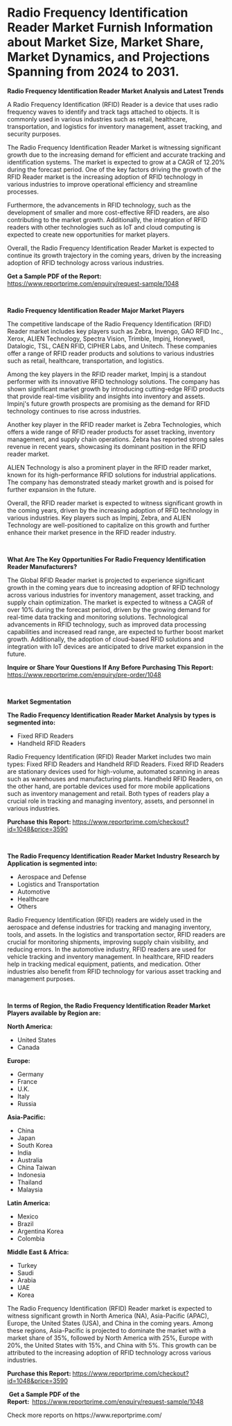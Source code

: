 <p><h1>Radio Frequency Identification Reader Market Furnish Information about Market Size, Market Share, Market Dynamics, and Projections Spanning from 2024 to 2031.</h1></p><p><strong>Radio Frequency Identification Reader Market Analysis and Latest Trends</strong></p>
<p><p>A Radio Frequency Identification (RFID) Reader is a device that uses radio frequency waves to identify and track tags attached to objects. It is commonly used in various industries such as retail, healthcare, transportation, and logistics for inventory management, asset tracking, and security purposes.</p><p>The Radio Frequency Identification Reader Market is witnessing significant growth due to the increasing demand for efficient and accurate tracking and identification systems. The market is expected to grow at a CAGR of 12.20% during the forecast period. One of the key factors driving the growth of the RFID Reader market is the increasing adoption of RFID technology in various industries to improve operational efficiency and streamline processes.</p><p>Furthermore, the advancements in RFID technology, such as the development of smaller and more cost-effective RFID readers, are also contributing to the market growth. Additionally, the integration of RFID readers with other technologies such as IoT and cloud computing is expected to create new opportunities for market players.</p><p>Overall, the Radio Frequency Identification Reader Market is expected to continue its growth trajectory in the coming years, driven by the increasing adoption of RFID technology across various industries.</p></p>
<p><strong>Get a Sample PDF of the Report:&nbsp;</strong> <a href="https://www.reportprime.com/enquiry/request-sample/1048">https://www.reportprime.com/enquiry/request-sample/1048</a></p>
<p>&nbsp;</p>
<p><strong>Radio Frequency Identification Reader Major Market Players</strong></p>
<p><p>The competitive landscape of the Radio Frequency Identification (RFID) Reader market includes key players such as Zebra, Invengo, GAO RFID Inc., Xerox, ALIEN Technology, Spectra Vision, Trimble, Impinj, Honeywell, Datalogic, TSL, CAEN RFID, CIPHER Labs, and Unitech. These companies offer a range of RFID reader products and solutions to various industries such as retail, healthcare, transportation, and logistics.</p><p>Among the key players in the RFID reader market, Impinj is a standout performer with its innovative RFID technology solutions. The company has shown significant market growth by introducing cutting-edge RFID products that provide real-time visibility and insights into inventory and assets. Impinj's future growth prospects are promising as the demand for RFID technology continues to rise across industries.</p><p>Another key player in the RFID reader market is Zebra Technologies, which offers a wide range of RFID reader products for asset tracking, inventory management, and supply chain operations. Zebra has reported strong sales revenue in recent years, showcasing its dominant position in the RFID reader market.</p><p>ALIEN Technology is also a prominent player in the RFID reader market, known for its high-performance RFID solutions for industrial applications. The company has demonstrated steady market growth and is poised for further expansion in the future.</p><p>Overall, the RFID reader market is expected to witness significant growth in the coming years, driven by the increasing adoption of RFID technology in various industries. Key players such as Impinj, Zebra, and ALIEN Technology are well-positioned to capitalize on this growth and further enhance their market presence in the RFID reader industry.</p></p>
<p>&nbsp;</p>
<p><strong>What Are The Key Opportunities For Radio Frequency Identification Reader Manufacturers?</strong></p>
<p><p>The Global RFID Reader market is projected to experience significant growth in the coming years due to increasing adoption of RFID technology across various industries for inventory management, asset tracking, and supply chain optimization. The market is expected to witness a CAGR of over 10% during the forecast period, driven by the growing demand for real-time data tracking and monitoring solutions. Technological advancements in RFID technology, such as improved data processing capabilities and increased read range, are expected to further boost market growth. Additionally, the adoption of cloud-based RFID solutions and integration with IoT devices are anticipated to drive market expansion in the future.</p></p>
<p><strong>Inquire or Share Your Questions If Any Before Purchasing This Report:</strong> <a href="https://www.reportprime.com/enquiry/pre-order/1048">https://www.reportprime.com/enquiry/pre-order/1048</a></p>
<p>&nbsp;</p>
<p><strong>Market Segmentation</strong></p>
<p><strong>The Radio Frequency Identification Reader Market Analysis by types is segmented into:</strong></p>
<p><ul><li>Fixed RFID Readers</li><li>Handheld RFID Readers</li></ul></p>
<p><p>Radio Frequency Identification (RFID) Reader Market includes two main types: Fixed RFID Readers and Handheld RFID Readers. Fixed RFID Readers are stationary devices used for high-volume, automated scanning in areas such as warehouses and manufacturing plants. Handheld RFID Readers, on the other hand, are portable devices used for more mobile applications such as inventory management and retail. Both types of readers play a crucial role in tracking and managing inventory, assets, and personnel in various industries.</p></p>
<p><strong>Purchase this Report:&nbsp;</strong><a href="https://www.reportprime.com/checkout?id=1048&price=3590">https://www.reportprime.com/checkout?id=1048&price=3590</a></p>
<p>&nbsp;</p>
<p><strong>The Radio Frequency Identification Reader Market Industry Research by Application is segmented into:</strong></p>
<p><ul><li>Aerospace and Defense</li><li>Logistics and Transportation</li><li>Automotive</li><li>Healthcare</li><li>Others</li></ul></p>
<p><p>Radio Frequency Identification (RFID) readers are widely used in the aerospace and defense industries for tracking and managing inventory, tools, and assets. In the logistics and transportation sector, RFID readers are crucial for monitoring shipments, improving supply chain visibility, and reducing errors. In the automotive industry, RFID readers are used for vehicle tracking and inventory management. In healthcare, RFID readers help in tracking medical equipment, patients, and medication. Other industries also benefit from RFID technology for various asset tracking and management purposes.</p></p>
<p>&nbsp;</p>
<p><strong>In terms of Region, the Radio Frequency Identification Reader Market Players available by Region are:</strong></p>
<p>
    <p> <strong> North America: </strong>
        <ul>
            <li>United States</li>
            <li>Canada</li>
        </ul>
        </p> 
    <p> <strong> Europe: </strong>
        <ul>
            <li>Germany</li>
            <li>France</li>
            <li>U.K.</li>
            <li>Italy</li>
            <li>Russia</li>
        </ul>
        </p> 
    <p> <strong> Asia-Pacific: </strong>
        <ul>
            <li>China</li>
            <li>Japan</li>
            <li>South Korea</li>
            <li>India</li>
            <li>Australia</li>
            <li>China Taiwan</li>
            <li>Indonesia</li>
            <li>Thailand</li>
            <li>Malaysia</li>
        </ul>
        </p> 
    <p> <strong> Latin America: </strong>
        <ul>
            <li>Mexico</li>
            <li>Brazil</li>
            <li>Argentina Korea</li>
            <li>Colombia</li>
        </ul>
        </p> 
    <p> <strong> Middle East & Africa: </strong>
        <ul>
            <li>Turkey</li>
            <li>Saudi</li>
            <li>Arabia</li>
            <li>UAE</li>
            <li>Korea</li>
        </ul>
    </p>
    </p>
<p><p>The Radio Frequency Identification (RFID) Reader market is expected to witness significant growth in North America (NA), Asia-Pacific (APAC), Europe, the United States (USA), and China in the coming years. Among these regions, Asia-Pacific is projected to dominate the market with a market share of 35%, followed by North America with 25%, Europe with 20%, the United States with 15%, and China with 5%. This growth can be attributed to the increasing adoption of RFID technology across various industries.</p></p>
<p><strong>Purchase this Report: </strong><a href="https://www.reportprime.com/checkout?id=1048&price=3590">https://www.reportprime.com/checkout?id=1048&price=3590</a></p>
<p>&nbsp;<strong>Get a Sample PDF of the Report:&nbsp;&nbsp;</strong><a href="https://www.reportprime.com/enquiry/request-sample/1048">https://www.reportprime.com/enquiry/request-sample/1048</a></p>
<p><strong></strong></p>
<p>Check more reports on https://www.reportprime.com/</p>